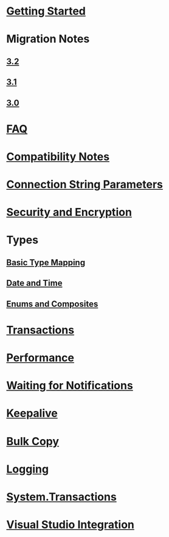 ﻿# [Getting Started](index.md)
# Migration Notes
## [3.2](migration/3.1.md)
## [3.1](migration/3.1.md)
## [3.0](migration/3.0.md)
# [FAQ](faq.md)
# [Compatibility Notes](compatibility.md)
# [Connection String Parameters](connection-string-parameters.md)
# [Security and Encryption](security.md)
# Types
## [Basic Type Mapping](types/basic.md)
## [Date and Time](types/datetime.md)
## [Enums and Composites](types/enums_and_composites.md)
# [Transactions](transactions.md)
# [Performance](performance.md)
# [Waiting for Notifications](wait.md)
# [Keepalive](keepalive.md)
# [Bulk Copy](copy.md)
# [Logging](logging.md)
# [System.Transactions](system_transactions.md)
# [Visual Studio Integration](ddex.md)
